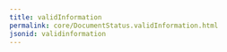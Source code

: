 ```yaml
---
title: validInformation
permalink: core/DocumentStatus.validInformation.html
jsonid: validinformation
---
```

